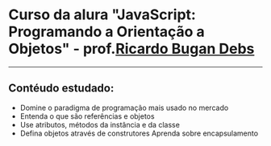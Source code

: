 # Curso da alura "JavaScript: Programando a Orientação a Objetos" - prof.[Ricardo Bugan Debs](https://www.linkedin.com/in/ricardo-bugan-b0581379/)
---
## Contéudo estudado:
- Domine o paradigma de programação mais usado no mercado
- Entenda o que são referências e objetos
- Use atributos, métodos da instância e da classe
- Defina objetos através de construtores
Aprenda sobre encapsulamento